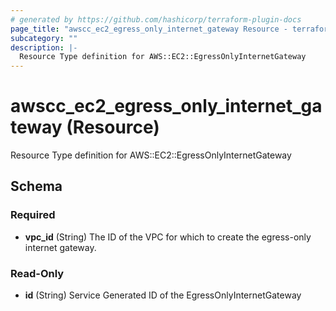 ```yaml
---
# generated by https://github.com/hashicorp/terraform-plugin-docs
page_title: "awscc_ec2_egress_only_internet_gateway Resource - terraform-provider-awscc"
subcategory: ""
description: |-
  Resource Type definition for AWS::EC2::EgressOnlyInternetGateway
---
```


# awscc_ec2_egress_only_internet_gateway (Resource)

Resource Type definition for AWS::EC2::EgressOnlyInternetGateway



<!-- schema generated by tfplugindocs -->
## Schema

### Required

- **vpc_id** (String) The ID of the VPC for which to create the egress-only internet gateway.

### Read-Only

- **id** (String) Service Generated ID of the EgressOnlyInternetGateway


